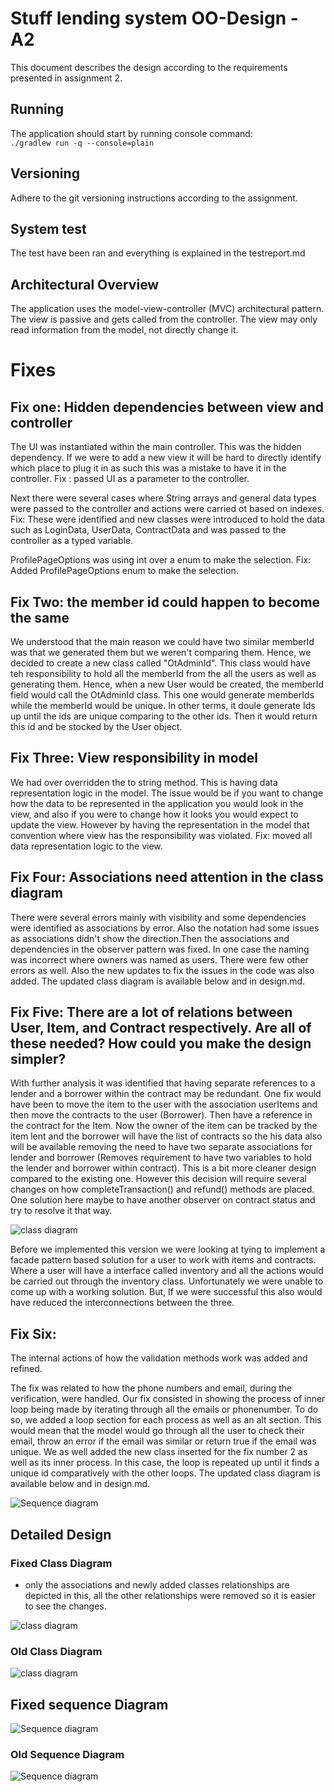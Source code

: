 # Stuff lending system OO-Design - A2
This document describes the design according to the requirements presented in assignment 2.

## Running
The application should start by running console command:  
`./gradlew run -q --console=plain`

## Versioning
Adhere to the git versioning instructions according to the assignment.

## System test
The test have been ran and everything is explained in the testreport.md

## Architectural Overview
The application uses the model-view-controller (MVC) architectural pattern. The view is passive and gets called from the controller. The view may only read information from the model, not directly change it.

# Fixes
## Fix one: Hidden dependencies between view and controller

The UI  was instantiated within the main controller. This was the hidden dependency. If we were to add a new view it will be hard to directly identify which place to plug it in as such this was a mistake to have it in the controller. Fix : passed UI as a parameter to the controller.

Next there were several cases where String arrays and general data types were passed to the controller and actions were carried ot based on indexes. Fix: These were identified and new classes were introduced to hold the data such as LoginData, UserData, ContractData and was passed to the controller as a typed variable.

ProfilePageOptions was using int over a enum to make the selection. Fix: Added ProfilePageOptions enum to make the selection.


## Fix Two: the member id could happen to become the same
We understood that the main reason we could have two similar memberId was that we generated them but we weren't comparing them. 
Hence, we decided to create a new class called "OtAdminId". 
This class would have teh responsibility to hold all the memberId from the all the users as well as generating them.
Hence, when a new User would be created, the memberId field would call the OtAdminId class. 
This one would generate memberIds while the memberId would be unique. In other terms, it doule generate Ids up until the ids are unique comparing to the other ids. 
Then it would return this id and be stocked by the User object.

## Fix Three: View responsibility in model
We had over overridden the to string method. This is having data representation logic in the model. The issue would be if you want to change how the data to be represented in the application you would look in the view, and also if you were to change how it looks you would expect to update the view. However by having the representation in the model that convention where view has the responsibility was violated. Fix: moved all data representation logic to the view.

## Fix Four: Associations need attention in the class diagram
There were several errors mainly with visibility and some dependencies were identified as associations by error. Also the notation had some issues as associations didn't show the direction.Then the associations and dependencies in the observer pattern was fixed. In one case the naming was incorrect where owners was named as users. There were few other errors as well. Also the new updates to fix the issues in the code was also added. The updated class diagram is available below and in design.md.

## Fix Five: There are a lot of relations between User, Item, and Contract respectively. Are all of these needed? How could you make the design simpler?

With further analysis it was identified that having separate references to a lender and a borrower within the contract may be redundant. One fix would have been to move the item to the user with the association userItems and then move the contracts to the user (Borrower). Then have a reference in the contract for the Item. Now the owner of the item can be tracked by the item lent and the borrower will have the list of contracts so the his data also will be available removing the need to have two separate associations for lender and borrower (Removes requirement to have two variables to hold the lender and borrower within contract).  This is a bit more cleaner design compared to the existing one. However this decision will require several changes on how completeTransaction() and refund() methods are placed. One solution here maybe to have another observer on contract status and try to resolve it that way.

![class diagram](img/Fix_5.jpeg)

Before we implemented this version we were looking at tying to implement a facade pattern based solution for a user to work with items and contracts. Where a user will have a interface called inventory and all the actions would be carried out through the inventory class. Unfortunately we were unable to come up with a working solution. But, If we were successful this also would have reduced the interconnections between the three.


## Fix Six:

The internal actions of how the validation methods work was added and refined. 

The fix was related to how the phone numbers and email, during the verification, were handled. Our fix consisted in showing the process of inner loop being made by iterating through all the emails or phonenumber. To do so, we added a loop section for each process as well as an alt section. This would mean that the model would go through all the user to check their email, throw an error if the email was similar or return true if the email was unique. We as well added the new class inserted for the fix number 2 as well as its inner process. In this case, the loop is repeated up until it finds a unique id comparatively with the other loops. The updated class diagram is available below and in design.md.

![Sequence diagram](img/SequenceDiagramUserFinal.jpg)

## Detailed Design
### Fixed Class Diagram

- only the associations and newly added classes relationships are depicted in this, all the other relationships were removed so it is easier to see the changes.

![class diagram](img/Fix.jpg)

### Old Class Diagram

![class diagram](img/ClassDiagramStuffLending.jpg)

## Fixed sequence Diagram
![Sequence diagram](img/SequenceDiagramUserFinal.jpg)

### Old Sequence Diagram

![Sequence diagram](img/SequenceDiagramThirdUser.jpg) 